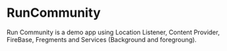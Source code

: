 # RunCommunity
Run Community is a demo app using Location Listener, Content Provider, FireBase, Fregments and Services (Background and foregroung).
